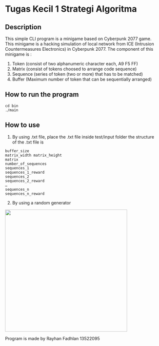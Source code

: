# Tugas Kecil 1 Strategi Algoritma

## Description
This simple CLI program is a minigame based on Cyberpunk 2077 game. This  minigame is a hacking simulation of local network from ICE (Intrusion Countermeasures Electronics) in Cyberpunk 2077. The component of this minigame is :
1. Token (consist of two alphanumeric character each, A9 F5 FF)
2. Matrix (consist of tokens choosed to arrange code sequence)
3. Sequence (series of token (two or more) that has to be matched)
4. Buffer (Maximum number of token that can be sequentially arranged)

## How to run the program
```
cd bin
./main
```
## How to use

1. By using .txt file, place the .txt file inside test/input folder
the structure of the .txt file is
```
buffer_size
matrix_width matrix_height
matrix
number_of_sequences
sequences_1
sequences_1_reward
sequences_2
sequences_2_reward
…
sequences_n
sequences_n_reward
```

2. By using a random generator

<img src ="https://github.com/RayhanFadhlan/Tucil1_13522095/assets/65324331/c126fd55-ab50-4add-aa1f-42a3b6817eb8" width = 400>


Program is made by
Rayhan Fadhlan
13522095
